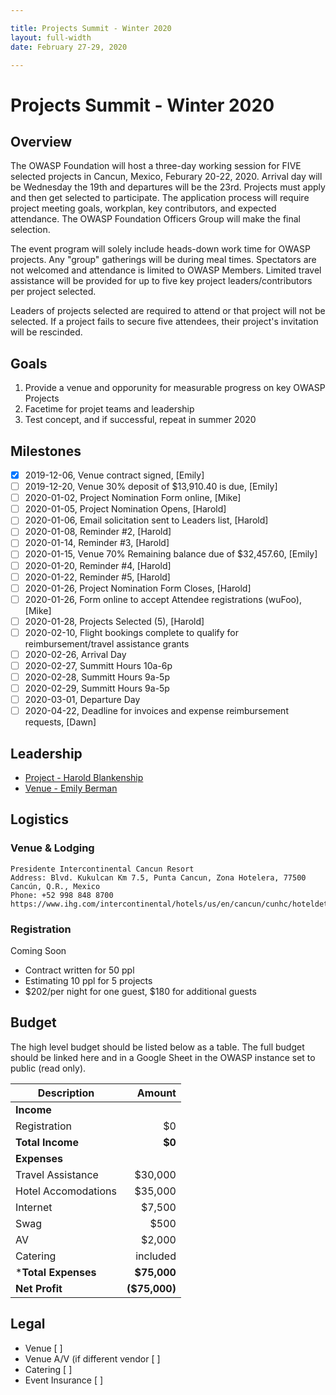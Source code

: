 ```yaml
---

title: Projects Summit - Winter 2020
layout: full-width
date: February 27-29, 2020

---
```


# Projects Summit - Winter 2020

## Overview

The OWASP Foundation will host a three-day working session for FIVE selected projects in Cancun, Mexico, Feburary 20-22, 2020. Arrival day will be Wednesday the 19th and departures will be the 23rd. Projects must apply and then get selected to participate. The application process will require project meeting goals, workplan, key contributors, and expected attendance. The OWASP Foundation Officers Group will make the final selection.

The event program will solely include heads-down work time for OWASP projects. Any "group" gatherings will be during meal times. Spectators are not welcomed and attendance is limited to OWASP Members. Limited travel assistance will be provided for up to five key project leaders/contributors per project selected.

Leaders of projects selected are required to attend or that project will not be selected. If a project fails to secure five attendees, their project's invitation will be rescinded.

## Goals

1. Provide a venue and opporunity for measurable progress on key OWASP Projects
2. Facetime for projet teams and leadership
3. Test concept, and if successful, repeat in summer 2020

## Milestones

- [x] 2019-12-06, Venue contract signed, [Emily]
- [ ] 2019-12-20, Venue 30% deposit of $13,910.40 is due, [Emily]
- [ ] 2020-01-02, Project Nomination Form online, [Mike]
- [ ] 2020-01-05, Project Nomination Opens, [Harold]
- [ ] 2020-01-06, Email solicitation sent to Leaders list, [Harold]
- [ ] 2020-01-08, Reminder #2, [Harold]
- [ ] 2020-01-14, Reminder #3, [Harold]
- [ ] 2020-01-15, Venue 70% Remaining balance due of $32,457.60, [Emily]
- [ ] 2020-01-20, Reminder #4, [Harold]
- [ ] 2020-01-22, Reminder #5, [Harold]
- [ ] 2020-01-26, Project Nomination Form Closes, [Harold]
- [ ] 2020-01-26, Form online to accept Attendee registrations (wuFoo), [Mike]
- [ ] 2020-01-28, Projects Selected (5), [Harold]
- [ ] 2020-02-10, Flight bookings complete to qualify for reimbursement/travel assistance grants
- [ ] 2020-02-26, Arrival Day
- [ ] 2020-02-27, Summitt Hours 10a-6p
- [ ] 2020-02-28, Summitt Hours 9a-5p
- [ ] 2020-02-29, Summitt Hours 9a-5p
- [ ] 2020-03-01, Departure Day
- [ ] 2020-04-22, Deadline for invoices and expense reimbursement requests, [Dawn]

## Leadership

* [Project - Harold Blankenship](mailto:harold.blankenship@owasp.com?subject=Project%20Summit)
* [Venue - Emily Berman](mailto:emily.berman@owasp.com?subject=Project%20Summit)


## Logistics

### Venue & Lodging

``` 
Presidente Intercontinental Cancun Resort
Address: Blvd. Kukulcan Km 7.5, Punta Cancun, Zona Hotelera, 77500 Cancún, Q.R., Mexico
Phone: +52 998 848 8700
https://www.ihg.com/intercontinental/hotels/us/en/cancun/cunhc/hoteldetail
```


### Registration 

Coming Soon
- Contract written for 50 ppl
- Estimating 10 ppl for 5 projects
- $202/per night for one guest, $180 for additional guests

## Budget 

The high level budget should be listed below as a table. The full budget should be linked here and in a Google Sheet in the OWASP instance set to public (read only).

Description            | Amount
--------------         | ------------:
**Income**             | 
Registration           | $0
**Total Income**       | **$0**
**Expenses**           | 
Travel Assistance      | $30,000 
Hotel Accomodations    | $35,000 
Internet               | $7,500 
Swag                   | $500
AV                     | $2,000 
Catering               | included
***Total Expenses**    | **$75,000**
**Net Profit**         | **($75,000)**


## Legal

* Venue [ ]
* Venue A/V (if different vendor [ ]
* Catering [ ]
* Event Insurance [ ]

